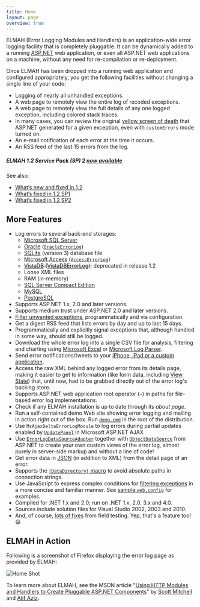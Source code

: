 ```yaml
---
title: Home
layout: page
overview: true
---
```


ELMAH (Error Logging Modules and Handlers) is an application-wide error logging facility that is completely pluggable. It can be dynamically added to a running [ASP.NET](http://www.asp.net/) web application, or even all ASP.NET web applications on a machine, without any need for re-compilation or re-deployment.

Once ELMAH has been dropped into a running web application and configured appropriately, you get the following facilities without changing a single line of your code:

  * Logging of nearly all unhandled exceptions.
  * A web page to remotely view the entire log of recoded exceptions.
  * A web page to remotely view the full details of any one logged exception, including colored stack traces.
  * In many cases, you can review the original [yellow screen of death](http://en.wikipedia.org/wiki/Yellow_Screen_of_Death#ASP.NET) that ASP.NET generated for a given exception, even with `customErrors` mode turned on.
  * An e-mail notification of each error at the time it occurs.
  * An RSS feed of the last 15 errors from the log.

<div class="note">
  <h5>ELMAH 1.2 Service Pack (SP) 2 <a href="https://elmah.github.io/downloads/">now available</a></h5>
  <p>See also:</p>
  
  <ul>
    <li><a href="https://github.com/elmah/Elmah/issues?q=is%3Aissue+label%3AMilestone-Release1.2+is%3Aclosed">What&rsquo;s new and fixed in 1.2</a></li>
    <li><a href="https://github.com/elmah/Elmah/issues?q=is%3Aissue+label%3AMilestone-Release1.2SP1+is%3Aclosed">What&rsquo;s fixed in 1.2 SP1</a></li>
    <li><a href="https://github.com/elmah/Elmah/issues?q=is%3Aissue+label%3AMilestone-Release1.2SP2+is%3Aclosed">What&rsquo;s fixed in 1.2 SP2</a></li>
  </ul>
</div>

## More Features

  * Log errors to several back-end storages:
    * [Microsoft SQL Server](http://www.microsoft.com/sql/)
    * [Oracle](http://www.oracle.com/) ([`OracleErrorLog`](https://www.assembla.com/spaces/elmah/subversion/source/HEAD/tags/REL-1.2/src/Elmah/OracleErrorLog.cs))
    * [SQLite](http://www.sqlite.org/) (version 3) database file
    * [Microsoft Access](https://code.google.com/p/elmah/wiki/Access) ([`AccessErrorLog`](https://www.assembla.com/spaces/elmah/subversion/source/HEAD/tags/REL-1.2/src/Elmah/AccessErrorLog.cs))
    * <del>[VistaDB](http://www.vistadb.net/) ([VistaDBErrorLog](https://www.assembla.com/spaces/elmah/subversion/source/HEAD/tags/REL-1.1/src/Elmah/VistaDBErrorLog.cs))</del>; deprecated in release 1.2
    * Loose XML files
    * RAM (in-memory)
    * [SQL Server Compact Edition](http://www.microsoft.com/sql/)
    * [MySQL](http://www.mysql.com/)
    * [PostgreSQL](http://www.postgresql.org/)
  * Supports ASP.NET 1.x, 2.0 and later versions.
  * Supports medium trust under ASP.NET 2.0 and later versions.
  * [Filter unwanted exceptions](/a/error-filtering/), programmatically and via configuration.
  * Get a digest RSS feed that lists errors by day and up to last 15 days.
  * Programmatically and explicitly signal exceptions that, although handled in some way, should still be logged.
  * Download the whole error log into a single CSV file for analysis, filtering and charting using [Microsoft Excel](http://www.microsoft.com/excel/) or [Microsoft Log Parser](http://www.microsoft.com/technet/scriptcenter/tools/logparser/default.mspx).
  * Send error notifications/tweets to your [iPhone, iPad or a custom application](/a/prowling-errors/).
  * Access the raw XML behind any logged error from its details page, making it easier to get to information (like form data, including [View State](http://msdn2.microsoft.com/en-us/library/ms972976.aspx)) that, until now, had to be grabbed directly out of the error log's backing store.
  * Supports ASP.NET web application root operator (`~`) in paths for file-based error log implementations.
  * Check if any ELMAH installation is up to date through its _about page_.
  * Run a self-contained demo Web site showing error logging and mailing in action right out of the box. Run [`demo.cmd`](https://www.assembla.com/spaces/elmah/subversion/source/HEAD/tags/REL-1.2/demo.cmd) in the root of the distribution.
  * Use `MsAjaxDeltaErrorLogModule` to log errors during partial updates enabled by [`UpdatePanel`](http://msdn.microsoft.com/en-us/library/system.web.ui.updatepanel.aspx) in Microsoft ASP.NET AJAX
  * Use [`ErrorLogDataSourceAdapter`](https://www.assembla.com/spaces/elmah/subversion/source/HEAD/tags/REL-1.2/src/Elmah/ErrorLogDataSourceAdapter.cs) together with [`ObjectDataSource`](http://msdn.microsoft.com/en-us/library/system.web.ui.webcontrols.objectdatasource.aspx) from ASP.NET to create your own custom views of the error log, almost purely in server-side markup and without a line of code!
  * Get error data in [JSON](http://www.json.org/) (in addition to XML) from the detail page of an error.
  * Supports the [`|DataDirectory|` macro](http://blogs.msdn.com/smartclientdata/archive/2005/08/26/456886.aspx) to avoid absolute paths in connection strings.
  * Use JavaScript to express complex conditions for [filtering exceptions](/a/error-filtering/) in a more concise and familiar manner. See [sample `web.config`](https://www.assembla.com/spaces/elmah/subversion/source/HEAD/tags/REL-1.2/samples/web.config) for examples.
  * Compiled for .NET 1.x and 2.0; run on .NET 1.x, 2.0. 3.x and 4.0.
  * Sources include solution files for Visual Studio 2002, 2003 and 2010.
  * And, of course, [lots of fixes](https://github.com/elmah/Elmah/issues?q=is%3Aissue+is%3Aclosed) from field testing. Yep, that's a feature too! :smile:

## ELMAH in Action

Following is a screenshot of Firefox displaying the error log page as provided by ELMAH:

![Home Shot](img/homeshot.png)

To learn more about ELMAH, see the MSDN article "[Using HTTP Modules and Handlers to Create Pluggable ASP.NET Components](http://msdn2.microsoft.com/en-us/library/aa479332.aspx)" by [Scott Mitchell](http://www.4guysfromrolla.com/ScottMitchell.shtml) and [Atif Aziz](http://www.raboof.com/).
